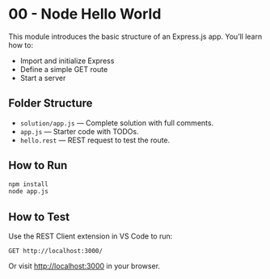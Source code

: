 # 00 - Node Hello World

This module introduces the basic structure of an Express.js app. You’ll learn how to:

- Import and initialize Express
- Define a simple GET route
- Start a server

## Folder Structure

- `solution/app.js` — Complete solution with full comments.
- `app.js` — Starter code with TODOs.
- `hello.rest` — REST request to test the route.

## How to Run

```bash
npm install
node app.js
```

## How to Test

Use the REST Client extension in VS Code to run:

```
GET http://localhost:3000/
```

Or visit [http://localhost:3000](http://localhost:3000) in your browser.
